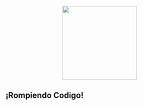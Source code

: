 <p align="center"><a href="http://www.rompemosloscodigos.org/" target="_blank"><img src="http://www.rompemosloscodigos.org/wp-content/uploads/2020/06/logo-factoria-F5.png" width="200"></a></p>


## ¡Rompiendo Codigo!




